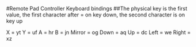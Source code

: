 #Remote Pad Controller Keyboard bindings
##The physical key is the first value, the first character after = on key down, the second character is on key up

X = yt
Y = uf
A = hr
B = jn
Mirror = og
Down = aq
Up = dc
Left = we
Right = xz
